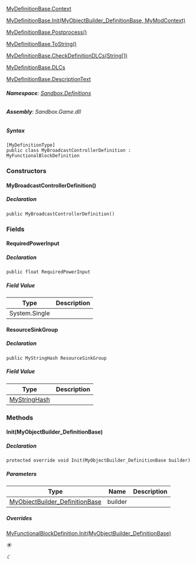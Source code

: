 [MyDefinitionBase.Context](VRage.Game.MyDefinitionBase.html#VRage_Game_MyDefinitionBase_Context)

[MyDefinitionBase.Init(MyObjectBuilder\_DefinitionBase, MyModContext)](VRage.Game.MyDefinitionBase.html#VRage_Game_MyDefinitionBase_Init_VRage_Game_MyObjectBuilder_DefinitionBase_VRage_Game_MyModContext_)

[MyDefinitionBase.Postprocess()](VRage.Game.MyDefinitionBase.html#VRage_Game_MyDefinitionBase_Postprocess)

[MyDefinitionBase.ToString()](VRage.Game.MyDefinitionBase.html#VRage_Game_MyDefinitionBase_ToString)

[MyDefinitionBase.CheckDefinitionDLCs(String\[\])](VRage.Game.MyDefinitionBase.html#VRage_Game_MyDefinitionBase_CheckDefinitionDLCs_System_String___)

[MyDefinitionBase.DLCs](VRage.Game.MyDefinitionBase.html#VRage_Game_MyDefinitionBase_DLCs)

[MyDefinitionBase.DescriptionText](VRage.Game.MyDefinitionBase.html#VRage_Game_MyDefinitionBase_DescriptionText)

###### **Namespace**: [Sandbox.Definitions](Sandbox.Definitions.html)

###### **Assembly**: Sandbox.Game.dll

##### Syntax

```
[MyDefinitionType]
public class MyBroadcastControllerDefinition : MyFunctionalBlockDefinition
```

### Constructors

#### MyBroadcastControllerDefinition()

##### Declaration

```
public MyBroadcastControllerDefinition()
```

### Fields

#### RequiredPowerInput

##### Declaration

```
public float RequiredPowerInput
```

##### Field Value

| Type | Description |
| --- | --- |
| System.Single |     |

#### ResourceSinkGroup

##### Declaration

```
public MyStringHash ResourceSinkGroup
```

##### Field Value

| Type | Description |
| --- | --- |
| [MyStringHash](VRage.Utils.MyStringHash.html) |     |

### Methods

#### Init(MyObjectBuilder\_DefinitionBase)

##### Declaration

```
protected override void Init(MyObjectBuilder_DefinitionBase builder)
```

##### Parameters

| Type | Name | Description |
| --- | --- | --- |
| [MyObjectBuilder\_DefinitionBase](VRage.Game.MyObjectBuilder_DefinitionBase.html) | builder |     |

##### Overrides

[MyFunctionalBlockDefinition.Init(MyObjectBuilder\_DefinitionBase)](Sandbox.Definitions.MyFunctionalBlockDefinition.html#Sandbox_Definitions_MyFunctionalBlockDefinition_Init_VRage_Game_MyObjectBuilder_DefinitionBase_)

_☀_

_☾_